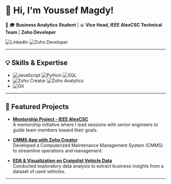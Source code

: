 # 👋 Hi, I'm Youssef Magdy!
🚀  🎓 **Business Analytics Student** | 📊 **Vice Head, IEEE AlexCSC Technical Team** | **Zoho Developer** 

 ![LinkedIn](https://img.shields.io/badge/LinkedIn-Profile-blue) ![Zoho Developer](https://img.shields.io/badge/-Zoho%20Developer-green)

---

## 💡 Skills & Expertise

- ![JavaScript](https://img.shields.io/badge/-JavaScript-F7DF1E?style=flat&logo=javascript&logoColor=white)
  ![Python](https://img.shields.io/badge/-Python-3776AB?style=flat&logo=python&logoColor=white)
  ![SQL](https://img.shields.io/badge/-SQL-4479A1?style=flat&logo=sqlite&logoColor=white)
- ![Zoho Creator](https://img.shields.io/badge/-Zoho%20Creator-FFAB00?style=flat&logo=zoho&logoColor=white)
  ![Zoho Analytics](https://img.shields.io/badge/-Zoho%20Analytics-FF4500?style=flat&logo=zoho&logoColor=white)
- ![Git](https://img.shields.io/badge/-Git-F05032?style=flat&logo=git&logoColor=white)

---

## 💼 Featured Projects

- **[Mentorship Project - IEEE AlexCSC](#)**  
  A mentorship initiative where I lead sessions with senior engineers to guide team members toward their goals.

- **[CMMS App with Zoho Creator](#)**  
  Developed a Computerized Maintenance Management System (CMMS) to streamline operations and management.

- **[EDA & Visualization on Craigslist Vehicle Data](#)**  
  Conducted exploratory data analysis to extract business insights from a dataset of used vehicles.

---

